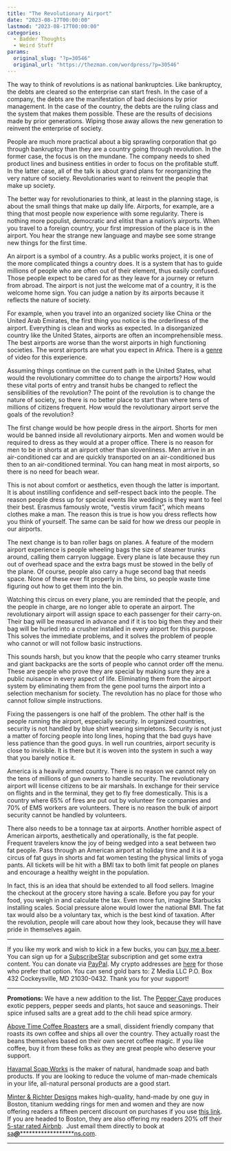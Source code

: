 ```yaml
---
title: "The Revolutionary Airport"
date: "2023-08-17T00:00:00"
lastmod: "2023-08-17T00:00:00"
categories:
  - Badder Thoughts
  - Weird Stuff
params:
  original_slug: "?p=30546"
  original_url: "https://thezman.com/wordpress/?p=30546"
---
```


The way to think of revolutions is as national bankruptcies. Like
bankruptcy, the debts are cleared so the enterprise can start fresh. In
the case of a company, the debts are the manifestation of bad decisions
by prior management. In the case of the country, the debts are the
ruling class and the system that makes them possible. These are the
results of decisions made by prior generations. Wiping those away allows
the new generation to reinvent the enterprise of society.

People are much more practical about a big sprawling corporation that go
through bankruptcy than they are a country going through revolution. In
the former case, the focus is on the mundane. The company needs to shed
product lines and business entities in order to focus on the profitable
stuff. In the latter case, all of the talk is about grand plans for
reorganizing the very nature of society. Revolutionaries want to
reinvent the people that make up society.

The better way for revolutionaries to think, at least in the planning
stage, is about the small things that make up daily life. Airports, for
example, are a thing that most people now experience with some
regularity. There is nothing more populist, democratic and elitist than
a nation’s airports. When you travel to a foreign country, your first
impression of the place is in the airport. You hear the strange new
language and maybe see some strange new things for the first time.

An airport is a symbol of a country. As a public works project, it is
one of the more complicated things a country does. It is a system that
has to guide millions of people who are often out of their element, thus
easily confused. Those people expect to be cared for as they leave for a
journey or return from abroad. The airport is not just the welcome mat
of a country, it is the welcome home sign. You can judge a nation by its
airports because it reflects the nature of society.

For example, when you travel into an organized society like China or the
United Arab Emirates, the first thing you notice is the orderliness of
the airport. Everything is clean and works as expected. In a
disorganized country like the United States, airports are often an
incomprehensible mess. The best airports are worse than the worst
airports in high functioning societies. The worst airports are what you
expect in Africa. There is a <a
href="https://www.foxnews.com/us/spirit-airlines-brawl-atlanta-caught-camera-victim-clearly-smelled-alcohol-alleged-attacker"
rel="noopener" target="_blank">genre</a> of video for this experience.

Assuming things continue on the current path in the United States, what
would the revolutionary committee do to change the airports? How would
these vital ports of entry and transit hubs be changed to reflect the
sensibilities of the revolution? The point of the revolution is to
change the nature of society, so there is no better place to start than
where tens of millions of citizens frequent. How would the revolutionary
airport serve the goals of the revolution?

The first change would be how people dress in the airport. Shorts for
men would be banned inside all revolutionary airports. Men and women
would be required to dress as they would at a proper office. There is no
reason for men to be in shorts at an airport other than slovenliness.
Men arrive in an air-conditioned car and are quickly transported on an
air-conditioned bus then to an air-conditioned terminal. You can hang
meat in most airports, so there is no need for beach wear.

This is not about comfort or aesthetics, even though the latter is
important. It is about instilling confidence and self-respect back into
the people. The reason people dress up for special events like weddings
is they want to feel their best. Erasmus famously wrote, “vestis virum
facit”, which means clothes make a man. The reason this is true is how
you dress reflects how you think of yourself. The same can be said for
how we dress our people in our airports.

The next change is to ban roller bags on planes. A feature of the modern
airport experience is people wheeling bags the size of steamer trunks
around, calling them carryon luggage. Every plane is late because they
run out of overhead space and the extra bags must be stowed in the belly
of the plane. Of course, people also carry a huge second bag that needs
space. None of these ever fit properly in the bins, so people waste time
figuring out how to get them into the bin.

Watching this circus on every plane, you are reminded that the people,
and the people in charge, are no longer able to operate an airport. The
revolutionary airport will assign space to each passenger for their
carry-on. Their bag will be measured in advance and if it is too big
then they and their bag will be hurled into a crusher installed in every
airport for this purpose. This solves the immediate problems, and it
solves the problem of people who cannot or will not follow basic
instructions.

This sounds harsh, but you know that the people who carry steamer trunks
and giant backpacks are the sorts of people who cannot order off the
menu. These are people who prove they are special by making sure they
are a public nuisance in every aspect of life. Eliminating them from the
airport system by eliminating them from the gene pool turns the airport
into a selection mechanism for society. The revolution has no place for
those who cannot follow simple instructions.

Fixing the passengers is one half of the problem. The other half is the
people running the airport, especially security. In organized countries,
security is not handled by blue shirt wearing simpletons. Security is
not just a matter of forcing people into long lines, hoping that the bad
guys have less patience than the good guys. In well run countries,
airport security is close to invisible. It is there but it is woven into
the system in such a way that you barely notice it.

America is a heavily armed country. There is no reason we cannot rely on
the tens of millions of gun owners to handle security. The revolutionary
airport will license citizens to be air marshals. In exchange for their
service on flights and in the terminal, they get to fly free
domestically. This is a country where 65% of fires are put out by
volunteer fire companies and 70% of EMS workers are volunteers. There is
no reason the bulk of airport security cannot be handled by volunteers.

There also needs to be a tonnage tax at airports. Another horrible
aspect of American airports, aesthetically and operationally, is the fat
people. Frequent travelers know the joy of being wedged into a seat
between two fat people. Pass through an American airport at holiday time
and it is a circus of fat guys in shorts and fat women testing the
physical limits of yoga pants. All tickets will be hit with a BMI tax to
both limit fat people on planes and encourage a healthy weight in the
population.

In fact, this is an idea that should be extended to all food sellers.
Imagine the checkout at the grocery store having a scale. Before you pay
for your food, you weigh in and calculate the tax. Even more fun,
imagine Starbucks installing scales. Social pressure alone would lower
the national BMI. The fat tax would also be a voluntary tax, which is
the best kind of taxation. After the revolution, people will care about
how they look, because they will have pride in themselves again.

------------------------------------------------------------------------

If you like my work and wish to kick in a few bucks, you can
<a href="https://www.buymeacoffee.com/mujolulu" rel="noopener"
target="_blank">buy me a beer</a>. You can sign up for a
<a href="https://www.subscribestar.com/the-z-blog" rel="noopener"
target="_blank">SubscribeStar</a> subscription and get some extra
content. You can donate via <a
href="https://www.paypal.com/donate/?cmd=_s-xclick&amp;hosted_button_id=UDAS2Q8JYA6CN&amp;source=url"
rel="noopener" target="_blank">PayPal</a>. My crypto addresses are
<a href="https://thezman.com/wordpress/?page_id=22713" rel="noopener"
target="_blank">here</a> for those who prefer that option. You can send
gold bars to: Z Media LLC P.O. Box 432 Cockeysville, MD 21030-0432.
Thank you for your support!

------------------------------------------------------------------------

**Promotions:** We have a new addition to the list. The
<a href="https://peppercave.com/shop/ols/products" rel="noopener"
target="_blank">Pepper Cave</a> produces exotic peppers, pepper seeds
and plants, hot sauce and seasonings. Their spice infused salts are a
great add to the chili head spice armory.

<a href="https://abovetimecoffee.com/" rel="noopener"
target="_blank">Above Time Coffee Roasters</a> are a small, dissident
friendly company that roasts its own coffee and ships all over the
country. They actually roast the beans themselves based on their own
secret coffee magic. If you like coffee, buy it from these folks as they
are great people who deserve your support.

<a href="https://havamalsoapworks.com/" rel="noopener"
target="_blank">Havamal Soap Works</a> is the maker of natural, handmade
soap and bath products. If you are looking to reduce the volume of
man-made chemicals in your life, all-natural personal products are a
good start.

<a href="https://www.minterandrichterdesigns.com/"
rel="noreferrer nofollow noopener" target="_blank">Minter &amp; Richter
Designs</a> makes high-quality, hand-made by one guy in Boston, titanium
wedding rings for men and women and they are now offering readers a
fifteen percent discount on purchases if you use
<a href="https://www.minterandrichterdesigns.com/discount/ZMAN"
rel="noreferrer nofollow noopener" target="_blank">this link</a>.
<span class="highlight"><span class="colour"><span class="font"><span class="size">If
you are headed to Boston, they are also offering my readers 20% off
their <a
href="https://www.airbnb.com/users/7988017/listings?user_id=7988017&amp;s=3"
rel="noopener noreferrer" target="_blank">5-star rated Airbnb</a>.  Just
email them directly to book at
<a href="mailto:sa***@*********************ns.com"
data-original-string="R7qeP8Qn9VJOznMhVR0axg==cb7Epl278cIs58BO2eaNXQYEkYvU0Y37HQqhbM5jHCYWkMOjuUHRN9A52S91f2R0/w2"><span
class="apbct-email-encoder"
data-original-string="h2+g75RK0tshV19NeHFfBw==cb71PJO/+OXB9GJ0II/cYjYqjxhyrID9RUXRceMkMjxZC4qOI8k1XR7DrTLaKIt1yQd"
title="This contact has been encoded by Anti-Spam by CleanTalk. Click to decode. To finish the decoding make sure that JavaScript is enabled in your browser.">sa<span
class="apbct-blur">***</span>@<span
class="apbct-blur">*********************</span>ns.com</span></a>.</span></span></span></span>

------------------------------------------------------------------------

